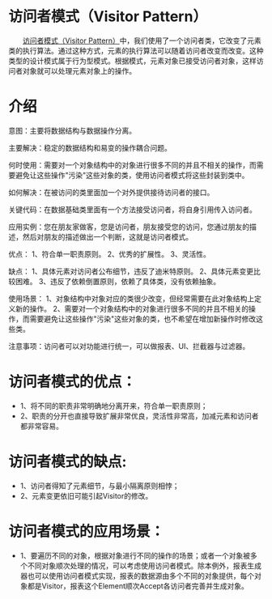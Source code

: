 # 访问者模式（Visitor Pattern）
&emsp;&emsp;[访问者模式（Visitor Pattern）](https://yq.aliyun.com/articles/71075?utm_content=m_36116)中，我们使用了一个访问者类，它改变了元素类的执行算法。通过这种方式，元素的执行算法可以随着访问者改变而改变。这种类型的设计模式属于行为型模式。根据模式，元素对象已接受访问者对象，这样访问者对象就可以处理元素对象上的操作。

# 介绍
意图：主要将数据结构与数据操作分离。

主要解决：稳定的数据结构和易变的操作耦合问题。

何时使用：需要对一个对象结构中的对象进行很多不同的并且不相关的操作，而需要避免让这些操作"污染"这些对象的类，使用访问者模式将这些封装到类中。

如何解决：在被访问的类里面加一个对外提供接待访问者的接口。

关键代码：在数据基础类里面有一个方法接受访问者，将自身引用传入访问者。

应用实例：您在朋友家做客，您是访问者，朋友接受您的访问，您通过朋友的描述，然后对朋友的描述做出一个判断，这就是访问者模式。

优点： 1、符合单一职责原则。 2、优秀的扩展性。 3、灵活性。

缺点： 1、具体元素对访问者公布细节，违反了迪米特原则。 2、具体元素变更比较困难。 3、违反了依赖倒置原则，依赖了具体类，没有依赖抽象。

使用场景： 1、对象结构中对象对应的类很少改变，但经常需要在此对象结构上定义新的操作。 2、需要对一个对象结构中的对象进行很多不同的并且不相关的操作，而需要避免让这些操作"污染"这些对象的类，也不希望在增加新操作时修改这些类。

注意事项：访问者可以对功能进行统一，可以做报表、UI、拦截器与过滤器。


# 访问者模式的优点：
- 1、将不同的职责非常明确地分离开来，符合单一职责原则；
- 2、职责的分开也直接导致扩展非常优良，灵活性非常高，加减元素和访问者都非常容易。

# 访问者模式的缺点:
- 1、访问者得知了元素细节，与最小隔离原则相悖；
- 2、元素变更依旧可能引起Visitor的修改。

# 访问者模式的应用场景：
- 1、要遍历不同的对象，根据对象进行不同的操作的场景；或者一个对象被多个不同对象顺次处理的情况，可以考虑使用访问者模式。除本例外，报表生成器也可以使用访问者模式实现，报表的数据源由多个不同的对象提供，每个对象都是Visitor，报表这个Element顺次Accept各访问者完善并生成对象。
